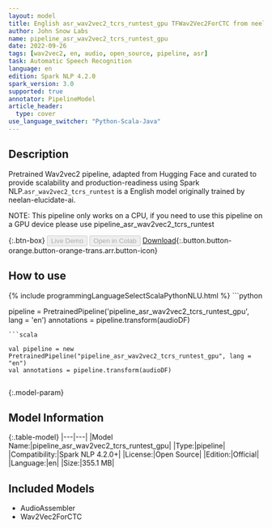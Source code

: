 ```yaml
---
layout: model
title: English asr_wav2vec2_tcrs_runtest_gpu TFWav2Vec2ForCTC from neelan-elucidate-ai
author: John Snow Labs
name: pipeline_asr_wav2vec2_tcrs_runtest_gpu
date: 2022-09-26
tags: [wav2vec2, en, audio, open_source, pipeline, asr]
task: Automatic Speech Recognition
language: en
edition: Spark NLP 4.2.0
spark_version: 3.0
supported: true
annotator: PipelineModel
article_header:
  type: cover
use_language_switcher: "Python-Scala-Java"
---
```


## Description

Pretrained Wav2vec2  pipeline, adapted from Hugging Face and curated to provide scalability and production-readiness using Spark NLP.`asr_wav2vec2_tcrs_runtest` is a English model originally trained by neelan-elucidate-ai.

NOTE: This pipeline only works on a CPU, if you need to use this pipeline on a GPU device please use pipeline_asr_wav2vec2_tcrs_runtest

{:.btn-box}
<button class="button button-orange" disabled>Live Demo</button>
<button class="button button-orange" disabled>Open in Colab</button>
[Download](https://s3.amazonaws.com/auxdata.johnsnowlabs.com/public/models/pipeline_asr_wav2vec2_tcrs_runtest_gpu_en_4.2.0_3.0_1664199389280.zip){:.button.button-orange.button-orange-trans.arr.button-icon}

## How to use



<div class="tabs-box" markdown="1">
{% include programmingLanguageSelectScalaPythonNLU.html %}
```python

pipeline = PretrainedPipeline('pipeline_asr_wav2vec2_tcrs_runtest_gpu', lang = 'en')
annotations =  pipeline.transform(audioDF)
    
```
```scala

val pipeline = new PretrainedPipeline("pipeline_asr_wav2vec2_tcrs_runtest_gpu", lang = "en")
val annotations = pipeline.transform(audioDF)
    
```
</div>

{:.model-param}
## Model Information

{:.table-model}
|---|---|
|Model Name:|pipeline_asr_wav2vec2_tcrs_runtest_gpu|
|Type:|pipeline|
|Compatibility:|Spark NLP 4.2.0+|
|License:|Open Source|
|Edition:|Official|
|Language:|en|
|Size:|355.1 MB|

## Included Models

- AudioAssembler
- Wav2Vec2ForCTC